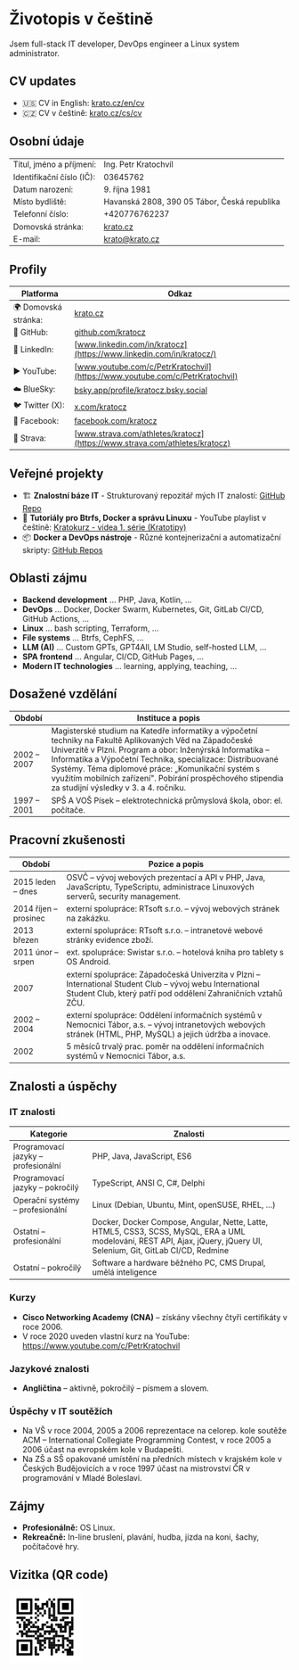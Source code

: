 # Životopis v češtině

Jsem full-stack IT developer, DevOps engineer a Linux system administrator.

## CV updates

* 🇺🇸 CV in English:  [krato.cz/en/cv](https://krato.cz/en/cv)
* 🇨🇿 CV v češtině: [krato.cz/cs/cv](https://krato.cz/cs/cv)

## Osobní údaje

|                           |                                              |
|---------------------------|----------------------------------------------|
| Titul, jméno a příjmení:  | Ing. Petr Kratochvíl                         |
| Identifikační číslo (IČ): | 03645762                                     |
| Datum narození:           | 9. října 1981                                |
| Místo bydliště:           | Havanská 2808, 390 05 Tábor, Česká republika |
| Telefonní číslo:          | +420776762237                                |
| Domovská stránka:         | [krato.cz](https://krato.cz)                 |
| E-mail:                   | [krato@krato.cz](mailto:krato@krato.cz)      |

## Profily

| Platforma            | Odkaz                                                                                |
|----------------------|--------------------------------------------------------------------------------------|
| 🌍 Domovská stránka: | [krato.cz](https://krato.cz/)                                                        |
| 🐙 GitHub:           | [github.com/kratocz](https://github.com/kratocz)                                     |
| 💼 LinkedIn:         | [www.linkedin.com/in/kratocz](https://www.linkedin.com/in/kratocz/)                  |
| ▶️ YouTube:          | [www.youtube.com/c/PetrKratochvil](https://www.youtube.com/c/PetrKratochvil)         |
| ☁️ BlueSky:          | [bsky.app/profile/kratocz.bsky.social](https://bsky.app/profile/kratocz.bsky.social) |
| 🐦 Twitter (X):      | [x.com/kratocz](https://x.com/kratocz)                                               |
| 📘 Facebook:         | [facebook.com/kratocz](https://www.facebook.com/kratocz)                             |
| 🚴 Strava:           | [www.strava.com/athletes/kratocz](https://www.strava.com/athletes/kratocz)           |

## Veřejné projekty

- 🏗 **Znalostní báze IT** - Strukturovaný repozitář mých IT znalostí: [GitHub Repo](https://github.com/kratocz/shel)
- 🐧 **Tutoriály pro Btrfs, Docker a správu Linuxu** - YouTube playlist v češtině: [Kratokurz - videa 1. série (Kratotipy)](https://youtube.com/playlist?list=PLaudh7Uy_4tV-xpzPtFln51tNqA7nLJ_x&si=R_UCIlmM8ZwODst6)
- 📦 **Docker a DevOps nástroje** - Různé kontejnerizační a automatizační skripty: [GitHub Repos](https://github.com/kratocz?tab=repositories)

## Oblasti zájmu

* **Backend development** … PHP, Java, Kotlin, …
* **DevOps** … Docker, Docker Swarm, Kubernetes, Git, GitLab CI/CD, GitHub Actions, …
* **Linux** … bash scripting, Terraform, …
* **File systems** … Btrfs, CephFS, …
* **LLM (AI)** … Custom GPTs, GPT4All, LM Studio, self-hosted LLM, …
* **SPA frontend** … Angular, CI/CD, GitHub Pages, …
* **Modern IT technologies** … learning, applying, teaching, …

## Dosažené vzdělání

| Období      | Instituce a popis                                                                                                                                                                                                                                                                                                                                                                                 |
|-------------|---------------------------------------------------------------------------------------------------------------------------------------------------------------------------------------------------------------------------------------------------------------------------------------------------------------------------------------------------------------------------------------------------|
| 2002 – 2007 | Magisterské studium na Katedře informatiky a výpočetní techniky na Fakultě Aplikovaných Věd na Západočeské Univerzitě v Plzni. Program a obor: Inženýrská Informatika – Informatika a Výpočetní Technika, specializace: Distribuované Systémy. Téma diplomové práce: „Komunikační systém s využitím mobilních zařízení". Pobírání prospěchového stipendia za studijní výsledky v 3. a 4. ročníku. |
| 1997 – 2001 | SPŠ A VOŠ Písek – elektrotechnická průmyslová škola, obor: el. počítače.                                                                                                                                                                                                                                                                                                                          |

## Pracovní zkušenosti

| Období                | Pozice a popis                                                                                                                                                             |
|-----------------------|----------------------------------------------------------------------------------------------------------------------------------------------------------------------------|
| 2015 leden – dnes     | OSVČ – vývoj webových prezentací a API v PHP, Java, JavaScriptu, TypeScriptu, administrace Linuxových serverů, security management.                                        |
| 2014 říjen – prosinec | externí spolupráce: RTsoft s.r.o. – vývoj webových stránek na zakázku.                                                                                                     |
| 2013 březen           | externí spolupráce: RTsoft s.r.o. – intranetové webové stránky evidence zboží.                                                                                             |
| 2011 únor – srpen     | ext. spolupráce: Swistar s.r.o. – hotelová kniha pro tablety s OS Android.                                                                                                 |
| 2007                  | externí spolupráce: Západočeská Univerzita v Plzni – International Student Club – vývoj webu International Student Club, který patří pod oddělení Zahraničních vztahů ZČU. |
| 2002 – 2004           | externí spolupráce: Oddělení informačních systémů v Nemocnici Tábor, a.s. – vývoj intranetových webových stránek (HTML, PHP, MySQL) a jejich údržba a inovace.             |
| 2002                  | 5 měsíců trvalý prac. poměr na oddělení informačních systémů v Nemocnici Tábor, a.s.                                                                                       |

## Znalosti a úspěchy

### IT znalosti

| Kategorie                           | Znalosti                                                                                                                                                               |
|-------------------------------------|------------------------------------------------------------------------------------------------------------------------------------------------------------------------|
| Programovací jazyky – profesionální | PHP, Java, JavaScript, ES6                                                                                                                                             |
| Programovací jazyky – pokročilý     | TypeScript, ANSI C, C#, Delphi                                                                                                                                         |
| Operační systémy – profesionální    | Linux (Debian, Ubuntu, Mint, openSUSE, RHEL, …)                                                                                                                        |
| Ostatní – profesionální             | Docker, Docker Compose, Angular, Nette, Latte, HTML5, CSS3, SCSS, MySQL, ERA a UML modelování, REST API, Ajax, jQuery, jQuery UI, Selenium, Git, GitLab CI/CD, Redmine |
| Ostatní – pokročilý                 | Software a hardware běžného PC, CMS Drupal, umělá inteligence                                                                                                          |

### Kurzy

* **Cisco Networking Academy (CNA)** – získány všechny čtyři certifikáty v roce 2006.
* V roce 2020 uveden vlastní kurz na YouTube: https://www.youtube.com/c/PetrKratochvil

### Jazykové znalosti

* **Angličtina** – aktivně, pokročilý – písmem a slovem.

### Úspěchy v IT soutěžích

* Na VŠ v roce 2004, 2005 a 2006 reprezentace na celorep. kole soutěže ACM – International Collegiate Programming Contest, v roce 2005 a 2006 účast na evropském kole v Budapešti.
* Na ZŠ a SŠ opakované umístění na předních místech v krajském kole v Českých Budějovicích a v roce 1997 účast na mistrovství ČR v programování v Mladé Boleslavi.

## Zájmy

* **Profesionálně:** OS Linux.
* **Rekreačně:** In-line bruslení, plavání, hudba, jízda na koni, šachy, počítačové hry.

## Vizitka (QR code)

![Petr Kratochvíl's vCard QR code](../assets/qrcode-url-krato.cz-vcard-02.svg)
